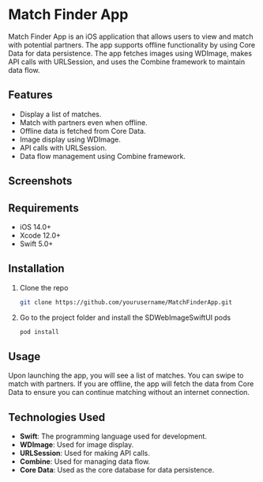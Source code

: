 # Match Finder App

Match Finder App is an iOS application that allows users to view and match with potential partners. The app supports offline functionality by using Core Data for data persistence. The app fetches images using WDImage, makes API calls with URLSession, and uses the Combine framework to maintain data flow.

## Features

- Display a list of matches.
- Match with partners even when offline.
- Offline data is fetched from Core Data.
- Image display using WDImage.
- API calls with URLSession.
- Data flow management using Combine framework.

## Screenshots


## Requirements

- iOS 14.0+
- Xcode 12.0+
- Swift 5.0+

## Installation

1. Clone the repo
   ```sh
   git clone https://github.com/yourusername/MatchFinderApp.git
2. Go to the project folder and install the SDWebImageSwiftUI pods
   ```sh
   pod install

## Usage

Upon launching the app, you will see a list of matches. You can swipe to match with partners. If you are offline, the app will fetch the data from Core Data to ensure you can continue matching without an internet connection.


## Technologies Used

- **Swift**: The programming language used for development.
- **WDImage**: Used for image display.
- **URLSession**: Used for making API calls.
- **Combine**: Used for managing data flow.
- **Core Data**: Used as the core database for data persistence.

